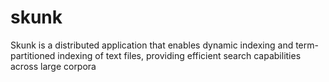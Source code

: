 # skunk
Skunk is a distributed application that enables dynamic indexing and term-partitioned indexing of text files, providing efficient search capabilities across large corpora

